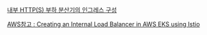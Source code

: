 [내부 HTTP(S) 부하 분산기의 인그레스 구성](https://cloud.google.com/kubernetes-engine/docs/how-to/internal-load-balance-ingress?hl=ko)


[AWS참고 : Creating an Internal Load Balancer in AWS EKS using Istio](https://anshul-prakash17.medium.com/creating-an-internal-load-balancer-in-aws-eks-using-istio-3defcb51c6a2)
